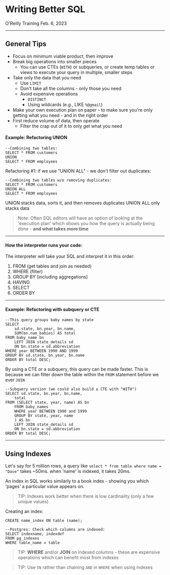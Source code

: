 # Writing Better SQL
O'Reilly Training
Feb. 6, 2023

---

## General Tips
- Focus on minimum viable product, then improve
- Break big operations into smaller pieces
  - You can use CTEs (`WITH`) or subqueries, or create temp tables or views to execute your query in multiple, smaller steps
- Take only the data that you need
  - Use `LIMIT`
  - Don't take all the columns - only those you need
  - Avoid expensive operations
    - `DISTINCT`
    - Using wildcards (e.g., LIKE `%@gmail`)
- Make your own execution plan on paper - to make sure you're only getting what you need - and in the right order
- First reduce volume of data, then operate
  - Filter the crap out of it to only get what you need



#### Example: Refactoring UNION
```
--Combining two tables:
SELECT * FROM customers
UNION
SELECT * FROM employees
```

Refactoring #1: if we use "UNION ALL" - we don't filter out duplicates:
```
--Combining two tables w/o removing duplicates:
SELECT * FROM customers
UNION ALL
SELECT * FROM employees
```
UNION stacks data, sorts it, and then removes duplicates
UNION ALL only stacks data

> Note: Often SQL editors will have an option of looking at the 'execution plan' which shows you how the query is actually being done - **and what takes more time**

---

#### How the interpreter runs your code:
The interpreter will take your SQL and interpret it in this order:
1. FROM (get tables and join as needed)
2. WHERE (filter)
3. GROUP BY (including aggregations)
4. HAVING
5. SELECT
6. ORDER BY

---

#### Example: Refactoring with subquery or CTE
```
--This query groups baby names by state
SELECT
    sd.state, bn.year, bn.name,
    SUM(bn.num_babies) AS total
FROM baby_name bn
    LEFT JOIN state_details sd
    ON bn.state = sd.abbreviation
WHERE year BETWEEN 1990 AND 1999
GROUP BY sd.state, bn.year, bn.name
ORDER BY total DESC;
```

By using a CTE or a subquery, this query can be made faster.
This is because we can filter down the table within the `FROM` statement
before we ever `JOIN`
```
--Subquery version (we could also build a CTE with "WITH")
SELECT sd.state, bn.year, bn.name,
    total
FROM (SELECT state, year, name) AS bn
    FROM baby_names
    WHERE year BETWEEN 1990 and 1999
    GROUP BY state, year, name
    ) AS bn
    LEFT JOIN state_details sd
    ON bn.state = sd.abbreviation
ORDER BY total DESC;
```

---

## Using Indexes
Let's say for 5 million rows, a query like `select * from table where name = "Dave"` takes ~50ms. when 'name' is indexed, it takes 20ms.

An index in SQL works similarly to a book index - showing you which 'pages' a particular value appears on.

> TIP: Indexes work better when there is low cardinality (only a few unique values)

Creating an index:
```
CREATE name_index ON table (name);

--Postgres: Check which columns are indexed:
SELECT indexname, indexdef
FROM pg_indexes
WHERE table_name = table
```

> TIP: **WHERE** and/or **JOIN** on indexed columns - these are expensive operations which can benefit most from indexes

> TIP: Use `IN` rather than chaining `AND` in `WHERE` when using indexes
